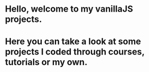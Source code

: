 <h1>Hello, welcome to my vanillaJS projects. <h1>
Here you can take a look at some projects I coded through courses, tutorials or my own.
